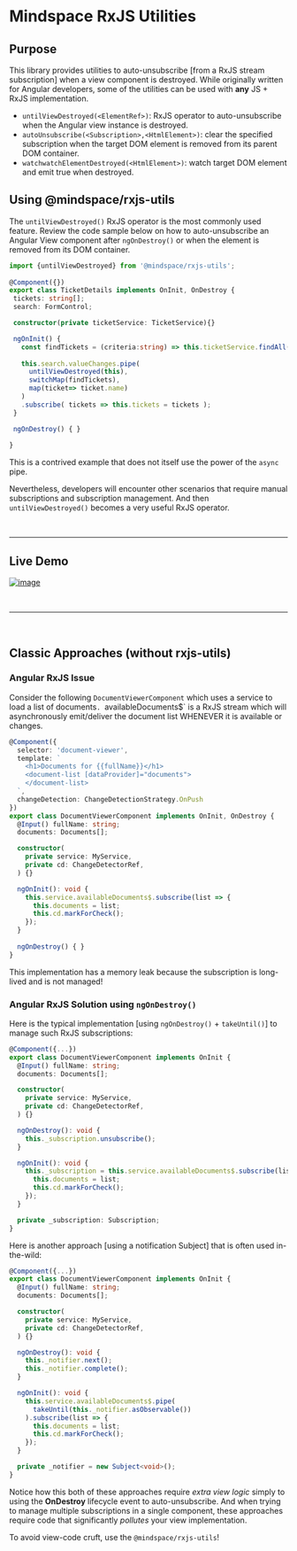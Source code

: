 # Mindspace RxJS Utilities

## Purpose

This library provides utilities to auto-unsubscribe [from a RxJS stream subscription] when a view component is destroyed. While originally written for Angular developers, some of the utilities can be used with **any** JS + RxJS implementation.

* `untilViewDestroyed(<ElementRef>)`: RxJS operator to auto-unsubscribe when the Angular view instance is destroyed.
* `autoUnsubscribe(<Subscription>,<HtmlElement>)`: clear the specified subscription when the target DOM element is removed from its parent DOM container.
* `watchwatchElementDestroyed(<HtmlElement>)`: watch target DOM element and emit true when destroyed.
 
 
## Using @mindspace/rxjs-utils

The `untilViewDestroyed()` RxJS operator is the most commonly used feature. Review the code sample below on how to auto-unsubscribe an Angular View component after `ngOnDestroy()` or when the element is removed from its DOM container.

```ts
import {untilViewDestroyed} from '@mindspace/rxjs-utils';
   
@Component({})   
export class TicketDetails implements OnInit, OnDestroy {  
 tickets: string[];
 search: FormControl;  

 constructor(private ticketService: TicketService){}

 ngOnInit() {   
   const findTickets = (criteria:string) => this.ticketService.findAll(criteria);
  
   this.search.valueChanges.pipe(  
     untilViewDestroyed(this),  
     switchMap(findTickets), 
     map(ticket=> ticket.name)  
   )   
   .subscribe( tickets => this.tickets = tickets ); 
 } 

 ngOnDestroy() { }
 
}
```

This is a contrived example that does not itself use the power of the `async` pipe.

Nevertheless, developers will encounter other scenarios that require manual subscriptions and subscription management. And then `untilViewDestroyed()` becomes a very useful RxJS operator. 

<br/>

----

## Live Demo

[![image](https://user-images.githubusercontent.com/210413/59895538-8ebd3a00-93aa-11e9-9dd6-7fba22d34e0d.png)](https://stackblitz.com/edit/angular-using-untilviewdestroyed?file=src/app/my-list/my-list.component.ts)

<br/>

----

<br/>

## Classic Approaches (without rxjs-utils)

### Angular RxJS Issue 

Consider the following `DocumentViewerComponent` which uses a service to load a list of documents`. `availableDocuments$` is a RxJS stream which will asynchronously emit/deliver the document list WHENEVER it is available or changes. 

```ts
@Component({
  selector: 'document-viewer',
  template: `
    <h1>Documents for {{fullName}}</h1>
    <document-list [dataProvider]="documents">
    </document-list>
  `,
  changeDetection: ChangeDetectionStrategy.OnPush
})
export class DocumentViewerComponent implements OnInit, OnDestroy {  
  @Input() fullName: string;
  documents: Documents[];

  constructor(
    private service: MyService,
    private cd: ChangeDetectorRef,
  ) {}

  ngOnInit(): void {
    this.service.availableDocuments$.subscribe(list => {
      this.documents = list;
      this.cd.markForCheck();
    });
  }
    
  ngOnDestroy() { }
}
```

This implementation has a memory leak because the subscription is long-lived and is not managed!

### Angular RxJS Solution using `ngOnDestroy()`

Here is the typical implementation [using `ngOnDestroy()` + `takeUntil()`] to manage such RxJS subscriptions:

```ts
@Component({...})
export class DocumentViewerComponent implements OnInit {  
  @Input() fullName: string;
  documents: Documents[];

  constructor(
    private service: MyService,
    private cd: ChangeDetectorRef,
  ) {}

  ngOnDestroy(): void {
    this._subscription.unsubscribe();
  }

  ngOnInit(): void {
    this._subscription = this.service.availableDocuments$.subscribe(list => {
      this.documents = list;
      this.cd.markForCheck();
    });
  }

  private _subscription: Subscription;
}
```

Here is another approach [using a notification Subject] that is often used in-the-wild:
 
```ts
@Component({...})
export class DocumentViewerComponent implements OnInit {  
  @Input() fullName: string;
  documents: Documents[];

  constructor(
    private service: MyService,
    private cd: ChangeDetectorRef,
  ) {}

  ngOnDestroy(): void {
    this._notifier.next();
    this._notifier.complete();
  }

  ngOnInit(): void {
    this.service.availableDocuments$.pipe(
      takeUntil(this._notifier.asObservable())
    ).subscribe(list => {
      this.documents = list;
      this.cd.markForCheck();
    });
  }

  private _notifier = new Subject<void>();
}
```

Notice how this both of these approaches require *extra view logic* simply to using the **OnDestroy** lifecycle event to auto-unsubscribe. And when trying to manage multiple subscriptions in a single component, these approaches require code that significantly *pollutes* your view implementation.

To avoid view-code cruft, use the `@mindspace/rxjs-utils`!
